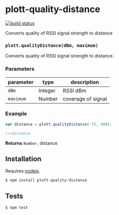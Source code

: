 # plott-quality-distance

[![build status](https://secure.travis-ci.org/Plott/plott-quality-distance.png)](http://travis-ci.org/Plott/plott-quality-distance)

Converts quality of RSSI signal strength to distance


### `plott.qualityDistance(dBm, maximum)`

Converts quality of RSSI signal strength to distance.

### Parameters

| parameter | type    | description        |
| --------- | ------- | ------------------ |
| `dBm`     | Integer | RSSI dBm           |
| `maximum` | Number  | coverage of signal |


### Example

```js
var distance = plott.qualityDistance(-75, 400);

//=distance
```


**Returns** `Number`, distance

## Installation

Requires [nodejs](http://nodejs.org/).

```sh
$ npm install plott-quality-distance
```

## Tests

```sh
$ npm test
```


